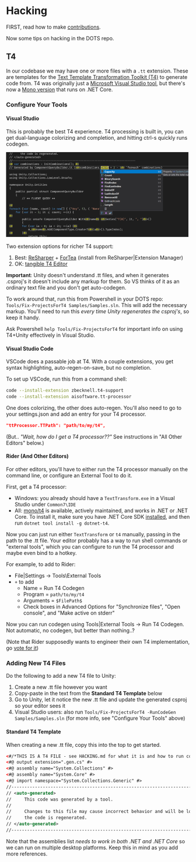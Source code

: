 # Hacking

FIRST, read how to make [contributions](CONTRIBUTIONS.md).

Now some tips on hacking in the DOTS repo.

## T4

In our codebase we may have one or more files with a `.tt` extension. These are templates for the [Text Template Transformation Toolkit (T4)](https://en.wikipedia.org/wiki/Text_Template_Transformation_Toolkit) to generate code from. T4 was originally just a [Microsoft Visual Studio tool](https://docs.microsoft.com/en-us/visualstudio/modeling/generating-files-with-the-texttransform-utility), but there's now a [Mono version](https://github.com/mono/t4) that runs on .NET Core.

### Configure Your Tools

#### Visual Studio

This is probably the best T4 experience. T4 processing is built in, you can get dual-language colorizing and completion, and hitting ctrl-s quickly runs codegen.

<img src='Documentation~/images/t4-ide.png' alt='A nice VS experience' style='width:500px'/>

Two extension options for richer T4 support:

  1. Best: [ReSharper](https://www.jetbrains.com/resharper) + [ForTea](https://plugins.jetbrains.com/plugin/11634-fortea) (install from ReSharper|Extension Manager)
  2. OK: [tangible T4 Editor](https://t4-editor.tangible-engineering.com/T4-Editor-Visual-T4-Editing.html)

__Important__: Unity doesn't understand .tt files, and when it generates .csproj's it doesn't include any markup for them. So VS thinks of it as an ordinary text file and you don't get auto-codegen.

To work around that, run this from Powershell in your DOTS repo: `Tools/Fix-ProjectsForT4 Samples/Samples.sln`. This will add the necessary markup. You'll need to run this _every time Unity regenerates the csproj's_, so keep it handy.

Ask Powershell `help Tools/Fix-ProjectsForT4` for important info on using T4+Unity effectively in Visual Studio.

#### Visual Studio Code

VSCode does a passable job at T4. With a couple extensions, you get syntax highlighting, auto-regen-on-save, but no completion.

To set up VSCode, run this from a command shell:

```sh
code --install-extension zbecknell.t4-support
code --install-extension aisoftware.tt-processor
```

One does colorizing, the other does auto-regen. You'll also need to go to your settings.json and add an entry for your T4 processor.

```json
"ttProcessor.TTPath": "path/to/my/t4",
```

(But.. _"Wait, how do I get a T4 processor??"_ See instructions in "All Other Editors" below.)

#### Rider (And Other Editors)

For other editors, you'll have to either run the T4 processor manually on the command line, or configure an External Tool to do it.

First, get a T4 processor:

* Windows: you already should have a `TextTransform.exe` in a Visual Studio under `Common7\IDE`
* All: [mono/t4](https://github.com/mono/t4) is available, actively maintained, and works in .NET or .NET Core. To install it, make sure you have .NET Core SDK [installed](https://dotnet.microsoft.com/download), and then run `dotnet tool install -g dotnet-t4`.

Now you can just run either `TextTransform` or `t4` manually, passing in the path to the .tt file. Your editor probably has a way to run shell commands or "external tools", which you can configure to run the T4 processor and maybe even bind to a hotkey.

For example, to add to Rider:

* File|Settings -> Tools\External Tools
* `+` to add
  * Name = Run T4 Codegen
  * Program = `path/to/my/t4`
  * Arguments = `$FilePath$`
  * Check boxes in Advanced Options for "Synchronize files", "Open console", and "Make active on stderr"

Now you can run codegen using Tools|External Tools -> Run T4 Codegen. Not automatic, no codegen, but better than nothing..?

(Note that Rider supposedly wants to engineer their own T4 implementation, go [vote for it](https://youtrack.jetbrains.com/issue/RIDER-5245))

### Adding New T4 Files

Do the following to add a new T4 file to Unity:

  1. Create a new .tt file however you want
  2. Copy-paste in the text from the **Standard T4 Template** below
  3. Go to Unity, let it notice the new .tt file and update the generated csproj so your editor sees it
  4. Visual Studio users: also run `Tools/Fix-ProjectsForT4 -RunCodeGen Samples/Samples.sln` (for more info, see "Configure Your Tools" above)

#### Standard T4 Template

When creating a new .tt file, copy this into the top to get started.

```xml
<#/*THIS IS A T4 FILE - see HACKING.md for what it is and how to run codegen*/#>
<#@ output extension=".gen.cs" #>
<#@ assembly name="System.Collections" #>
<#@ assembly name="System.Core" #>
<#@ import namespace="System.Collections.Generic" #>
//------------------------------------------------------------------------------
// <auto-generated>
//     This code was generated by a tool.
//
//     Changes to this file may cause incorrect behavior and will be lost if
//     the code is regenerated.
// </auto-generated>
//------------------------------------------------------------------------------
```

Note that the assemblies list _needs to work in both .NET and .NET Core_ so we can run on multiple desktop platforms. Keep this in mind as you add more references.
